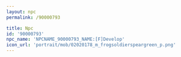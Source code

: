 ```yaml
---
layout: npc
permalink: /90000793

title: Npc
id: '90000793'
npc_name: 'NPCNAME_90000793_NAME:[F]Develop'
icon_url: 'portrait/mob/02020178_m_frogsoldierspeargreen_p.png'
---
```


